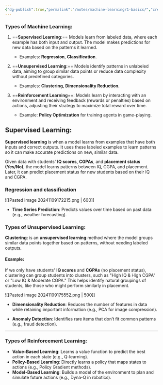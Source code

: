 ```yaml
---
{"dg-publish":true,"permalink":"/notes/machine-learning/1-basics/","created":"2024-10-30T13:07:02.760+05:30"}
---
```



### **Types of Machine Learning:**

1. ==**Supervised Learning**:== Models learn from labeled data, where each example has both input and output. The model makes predictions for new data based on the patterns it learned.
   - Examples: **Regression**, **Classification**.

2. ==**Unsupervised Learning**:== Models identify patterns in unlabeled data, aiming to group similar data points or reduce data complexity without predefined categories.
   - Examples: **Clustering**, **Dimensionality Reduction**.

3. ==**Reinforcement Learning**==: Models learn by interacting with an environment and receiving feedback (rewards or penalties) based on actions, adjusting their strategy to maximize total reward over time.
   - Example: **Policy Optimization** for training agents in game-playing.

## Supervised Learning:

**Supervised learning** is when a model learns from examples that have both inputs and correct outputs. It uses these labeled examples to learn patterns so it can make accurate predictions on new, similar data.


Given data with students' **IQ scores**, **CGPAs**, and **placement status (Yes/No)**, the model learns patterns between IQ, CGPA, and placement. Later, it can predict placement status for new students based on their IQ and CGPA.
### Regression and classification

![[Pasted image 20241109172215.png \| 600]]


- **Time Series Prediction**: Predicts values over time based on past data (e.g., weather forecasting).

### **Types of Unsupervised Learning**:

**Clustering**: is an **unsupervised learning** method where the model groups similar data points together based on patterns, without needing labeled outputs.
#### Example:
If we only have students' **IQ scores** and **CGPAs** (no placement status), clustering can group students into clusters, such as "High IQ & High CGPA" or "Low IQ & Moderate CGPA." This helps identify natural groupings of students, like those who might perform similarly in placement.

![[Pasted image 20241109175552.png \| 500]]



- **Dimensionality Reduction**: Reduces the number of features in data while retaining important information (e.g., PCA for image compression).


- **Anomaly Detection**: Identifies rare items that don’t fit common patterns (e.g., fraud detection).


---

### **Types of Reinforcement Learning**:

- **Value-Based Learning**: Learns a value function to predict the best action in each state (e.g., Q-learning).
- **Policy-Based Learning**: Directly learns a policy that maps states to actions (e.g., Policy Gradient methods).
- **Model-Based Learning**: Builds a model of the environment to plan and simulate future actions (e.g., Dyna-Q in robotics).




